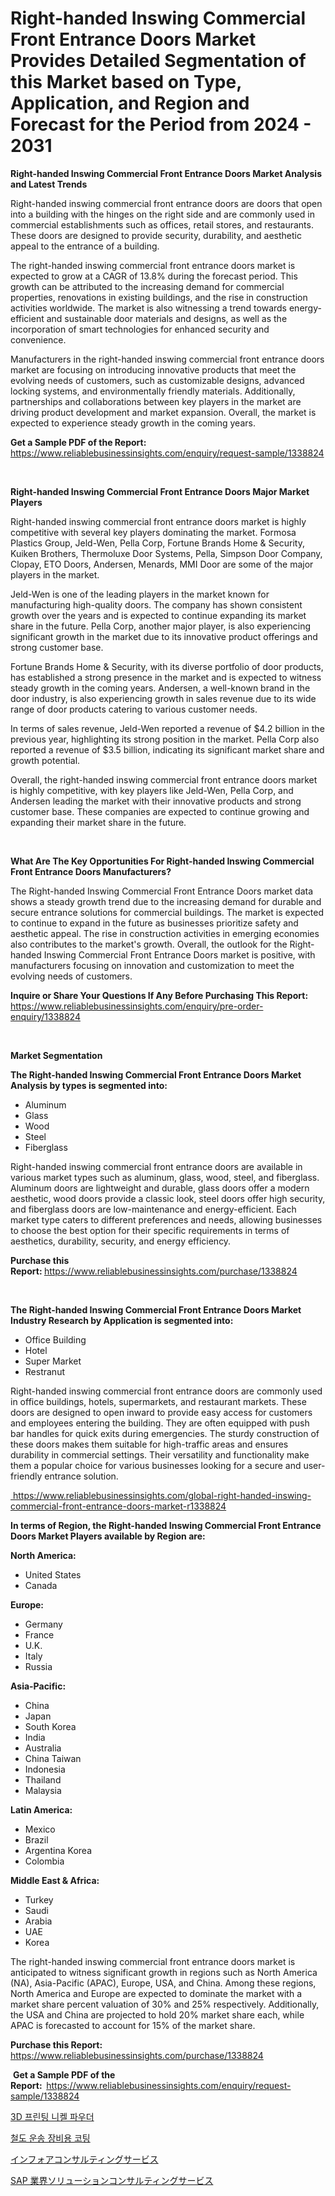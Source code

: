 <p><h1>Right-handed Inswing Commercial Front Entrance Doors Market Provides Detailed Segmentation of this Market based on Type, Application, and Region and Forecast for the Period from 2024 - 2031</h1></p><p><strong>Right-handed Inswing Commercial Front Entrance Doors Market Analysis and Latest Trends</strong></p>
<p><p>Right-handed inswing commercial front entrance doors are doors that open into a building with the hinges on the right side and are commonly used in commercial establishments such as offices, retail stores, and restaurants. These doors are designed to provide security, durability, and aesthetic appeal to the entrance of a building.</p><p>The right-handed inswing commercial front entrance doors market is expected to grow at a CAGR of 13.8% during the forecast period. This growth can be attributed to the increasing demand for commercial properties, renovations in existing buildings, and the rise in construction activities worldwide. The market is also witnessing a trend towards energy-efficient and sustainable door materials and designs, as well as the incorporation of smart technologies for enhanced security and convenience.</p><p>Manufacturers in the right-handed inswing commercial front entrance doors market are focusing on introducing innovative products that meet the evolving needs of customers, such as customizable designs, advanced locking systems, and environmentally friendly materials. Additionally, partnerships and collaborations between key players in the market are driving product development and market expansion. Overall, the market is expected to experience steady growth in the coming years.</p></p>
<p><strong>Get a Sample PDF of the Report:&nbsp;</strong> <a href="https://www.reliablebusinessinsights.com/enquiry/request-sample/1338824">https://www.reliablebusinessinsights.com/enquiry/request-sample/1338824</a></p>
<p>&nbsp;</p>
<p><strong>Right-handed Inswing Commercial Front Entrance Doors Major Market Players</strong></p>
<p><p>Right-handed inswing commercial front entrance doors market is highly competitive with several key players dominating the market. Formosa Plastics Group, Jeld-Wen, Pella Corp, Fortune Brands Home & Security, Kuiken Brothers, Thermoluxe Door Systems, Pella, Simpson Door Company, Clopay, ETO Doors, Andersen, Menards, MMI Door are some of the major players in the market.</p><p>Jeld-Wen is one of the leading players in the market known for manufacturing high-quality doors. The company has shown consistent growth over the years and is expected to continue expanding its market share in the future. Pella Corp, another major player, is also experiencing significant growth in the market due to its innovative product offerings and strong customer base.</p><p>Fortune Brands Home & Security, with its diverse portfolio of door products, has established a strong presence in the market and is expected to witness steady growth in the coming years. Andersen, a well-known brand in the door industry, is also experiencing growth in sales revenue due to its wide range of door products catering to various customer needs.</p><p>In terms of sales revenue, Jeld-Wen reported a revenue of $4.2 billion in the previous year, highlighting its strong position in the market. Pella Corp also reported a revenue of $3.5 billion, indicating its significant market share and growth potential.</p><p>Overall, the right-handed inswing commercial front entrance doors market is highly competitive, with key players like Jeld-Wen, Pella Corp, and Andersen leading the market with their innovative products and strong customer base. These companies are expected to continue growing and expanding their market share in the future.</p></p>
<p>&nbsp;</p>
<p><strong>What Are The Key Opportunities For Right-handed Inswing Commercial Front Entrance Doors Manufacturers?</strong></p>
<p><p>The Right-handed Inswing Commercial Front Entrance Doors market data shows a steady growth trend due to the increasing demand for durable and secure entrance solutions for commercial buildings. The market is expected to continue to expand in the future as businesses prioritize safety and aesthetic appeal. The rise in construction activities in emerging economies also contributes to the market's growth. Overall, the outlook for the Right-handed Inswing Commercial Front Entrance Doors market is positive, with manufacturers focusing on innovation and customization to meet the evolving needs of customers.</p></p>
<p><strong>Inquire or Share Your Questions If Any Before Purchasing This Report:</strong> <a href="https://www.reliablebusinessinsights.com/enquiry/pre-order-enquiry/1338824">https://www.reliablebusinessinsights.com/enquiry/pre-order-enquiry/1338824</a></p>
<p>&nbsp;</p>
<p><strong>Market Segmentation</strong></p>
<p><strong>The Right-handed Inswing Commercial Front Entrance Doors Market Analysis by types is segmented into:</strong></p>
<p><ul><li>Aluminum</li><li>Glass</li><li>Wood</li><li>Steel</li><li>Fiberglass</li></ul></p>
<p><p>Right-handed inswing commercial front entrance doors are available in various market types such as aluminum, glass, wood, steel, and fiberglass. Aluminum doors are lightweight and durable, glass doors offer a modern aesthetic, wood doors provide a classic look, steel doors offer high security, and fiberglass doors are low-maintenance and energy-efficient. Each market type caters to different preferences and needs, allowing businesses to choose the best option for their specific requirements in terms of aesthetics, durability, security, and energy efficiency.</p></p>
<p><strong>Purchase this Report:&nbsp;</strong><a href="https://www.reliablebusinessinsights.com/purchase/1338824">https://www.reliablebusinessinsights.com/purchase/1338824</a></p>
<p>&nbsp;</p>
<p><strong>The Right-handed Inswing Commercial Front Entrance Doors Market Industry Research by Application is segmented into:</strong></p>
<p><ul><li>Office Building</li><li>Hotel</li><li>Super Market</li><li>Restranut</li></ul></p>
<p><p>Right-handed inswing commercial front entrance doors are commonly used in office buildings, hotels, supermarkets, and restaurant markets. These doors are designed to open inward to provide easy access for customers and employees entering the building. They are often equipped with push bar handles for quick exits during emergencies. The sturdy construction of these doors makes them suitable for high-traffic areas and ensures durability in commercial settings. Their versatility and functionality make them a popular choice for various businesses looking for a secure and user-friendly entrance solution.</p></p>
<p><a href="https://www.reliablebusinessinsights.com/global-right-handed-inswing-commercial-front-entrance-doors-market-r1338824">&nbsp;https://www.reliablebusinessinsights.com/global-right-handed-inswing-commercial-front-entrance-doors-market-r1338824</a></p>
<p><strong>In terms of Region, the Right-handed Inswing Commercial Front Entrance Doors Market Players available by Region are:</strong></p>
<p>
    <p> <strong> North America: </strong>
        <ul>
            <li>United States</li>
            <li>Canada</li>
        </ul>
        </p> 
    <p> <strong> Europe: </strong>
        <ul>
            <li>Germany</li>
            <li>France</li>
            <li>U.K.</li>
            <li>Italy</li>
            <li>Russia</li>
        </ul>
        </p> 
    <p> <strong> Asia-Pacific: </strong>
        <ul>
            <li>China</li>
            <li>Japan</li>
            <li>South Korea</li>
            <li>India</li>
            <li>Australia</li>
            <li>China Taiwan</li>
            <li>Indonesia</li>
            <li>Thailand</li>
            <li>Malaysia</li>
        </ul>
        </p> 
    <p> <strong> Latin America: </strong>
        <ul>
            <li>Mexico</li>
            <li>Brazil</li>
            <li>Argentina Korea</li>
            <li>Colombia</li>
        </ul>
        </p> 
    <p> <strong> Middle East & Africa: </strong>
        <ul>
            <li>Turkey</li>
            <li>Saudi</li>
            <li>Arabia</li>
            <li>UAE</li>
            <li>Korea</li>
        </ul>
    </p>
    </p>
<p><p>The right-handed inswing commercial front entrance doors market is anticipated to witness significant growth in regions such as North America (NA), Asia-Pacific (APAC), Europe, USA, and China. Among these regions, North America and Europe are expected to dominate the market with a market share percent valuation of 30% and 25% respectively. Additionally, the USA and China are projected to hold 20% market share each, while APAC is forecasted to account for 15% of the market share.</p></p>
<p><strong>Purchase this Report: </strong><a href="https://www.reliablebusinessinsights.com/purchase/1338824">https://www.reliablebusinessinsights.com/purchase/1338824</a></p>
<p>&nbsp;<strong>Get a Sample PDF of the Report:&nbsp;&nbsp;</strong><a href="https://www.reliablebusinessinsights.com/enquiry/request-sample/1338824">https://www.reliablebusinessinsights.com/enquiry/request-sample/1338824</a></p>
<p><strong></strong></p>
<p><p><a href="https://medium.com/@beaublock13/3d-%ED%94%84%EB%A6%B0%ED%8C%85-%EB%8B%88%EC%BC%88-%EB%B6%84%EB%A7%90-%EC%8B%9C%EC%9E%A5-%EB%B6%84%EC%84%9D-%EA%B8%80%EB%A1%9C%EB%B2%8C-%EC%82%B0%EC%97%85-%EC%A0%84%EB%A7%9D-%EB%B0%8F-%EC%98%88%EC%B8%A1-2024%EB%85%84%EB%B6%80%ED%84%B0-2031%EB%85%84%EA%B9%8C%EC%A7%80-5b824605426d">3D 프린팅 니켈 파우더</a></p><p><a href="https://medium.com/@leonidasalazar756/%EC%B2%A0%EB%8F%84-%EA%B5%90%ED%86%B5%EC%9E%A5%EB%B9%84%EC%9A%A9-%EC%BD%94%ED%8C%85-%EC%8B%9C%EC%9E%A5-%EC%A1%B0%EC%82%AC-%EB%B3%B4%EA%B3%A0%EC%84%9C-2024-2031%EB%85%84%EC%9D%98-%EC%97%AD%EC%82%AC-%EB%B0%8F-%EC%98%88%EC%B8%A1-73dbed3ca6b7">철도 운송 장비용 코팅</a></p><p><a href="https://medium.com/@carllane655/%E6%83%85%E5%A0%B1%E3%82%B3%E3%83%B3%E3%82%B5%E3%83%AB%E3%83%86%E3%82%A3%E3%83%B3%E3%82%B0%E3%82%B5%E3%83%BC%E3%83%93%E3%82%B9%E5%B8%82%E5%A0%B4%E3%81%AE%E5%88%86%E6%9E%90-%E3%82%B0%E3%83%AD%E3%83%BC%E3%83%90%E3%83%AB%E3%81%AA%E7%94%A3%E6%A5%AD%E3%81%AE%E8%A6%96%E7%82%B9%E3%81%A8%E4%BA%88%E6%B8%AC-2024%E5%B9%B4%E3%81%8B%E3%82%892031%E5%B9%B4%E3%81%BE%E3%81%A7-34db6fecd3a7">インフォアコンサルティングサービス</a></p><p><a href="https://medium.com/@charityrice70/sap%E6%A5%AD%E7%95%8C%E3%82%BD%E3%83%AA%E3%83%A5%E3%83%BC%E3%82%B7%E3%83%A7%E3%83%B3%E3%82%B3%E3%83%B3%E3%82%B5%E3%83%AB%E3%83%86%E3%82%A3%E3%83%B3%E3%82%B0%E3%82%B5%E3%83%BC%E3%83%93%E3%82%B9%E5%B8%82%E5%A0%B4-2031%E5%B9%B4%E3%81%BE%E3%81%A7%E3%81%AE%E3%83%88%E3%83%AC%E3%83%B3%E3%83%89-%E4%BA%88%E6%B8%AC-%E7%AB%B6%E5%90%88%E5%88%86%E6%9E%90-b8e6238662e0">SAP 業界ソリューションコンサルティングサービス</a></p></p>